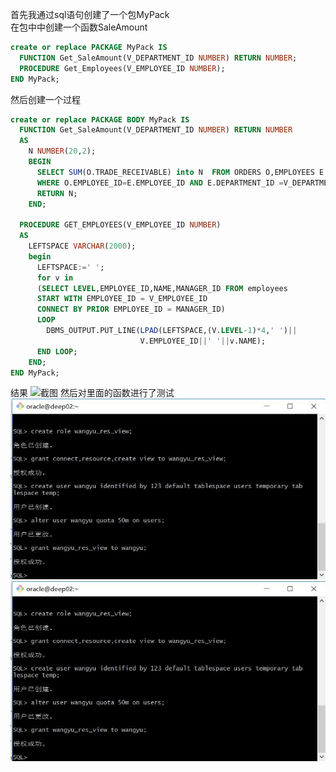 首先我通过sql语句创建了一个包MyPack<br>
在包中中创建一个函数SaleAmount
```sql
create or replace PACKAGE MyPack IS
  FUNCTION Get_SaleAmount(V_DEPARTMENT_ID NUMBER) RETURN NUMBER;
  PROCEDURE Get_Employees(V_EMPLOYEE_ID NUMBER);
END MyPack;
```
然后创建一个过程
```sql
create or replace PACKAGE BODY MyPack IS
  FUNCTION Get_SaleAmount(V_DEPARTMENT_ID NUMBER) RETURN NUMBER
  AS
    N NUMBER(20,2);
    BEGIN
      SELECT SUM(O.TRADE_RECEIVABLE) into N  FROM ORDERS O,EMPLOYEES E
      WHERE O.EMPLOYEE_ID=E.EMPLOYEE_ID AND E.DEPARTMENT_ID =V_DEPARTMENT_ID;
      RETURN N;
    END;

  PROCEDURE GET_EMPLOYEES(V_EMPLOYEE_ID NUMBER)
  AS
    LEFTSPACE VARCHAR(2000);
    begin   
      LEFTSPACE:=' ';
      for v in
      (SELECT LEVEL,EMPLOYEE_ID,NAME,MANAGER_ID FROM employees
      START WITH EMPLOYEE_ID = V_EMPLOYEE_ID
      CONNECT BY PRIOR EMPLOYEE_ID = MANAGER_ID)
      LOOP
        DBMS_OUTPUT.PUT_LINE(LPAD(LEFTSPACE,(V.LEVEL-1)*4,' ')||
                             V.EMPLOYEE_ID||' '||v.NAME);
      END LOOP;
    END;
END MyPack;
```
结果
![截图](https://github.com/15882504801/Oracle/blob/master/test4/第一步.jpg)
然后对里面的函数进行了测试
![截图](https://github.com/15882504801/Oracle/blob/master/test2/第一步.jpg)
<br>
![截图](https://github.com/15882504801/Oracle/blob/master/test2/第一步.jpg)
